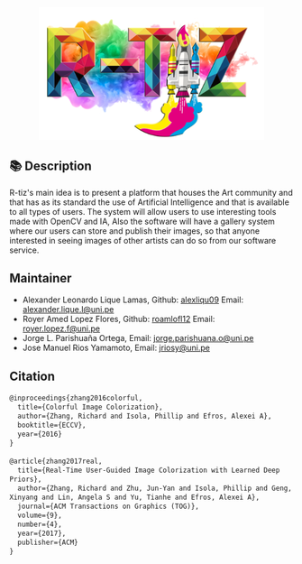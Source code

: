 <p align="center">
<img src="src\R-TIZ.png"  width="400"/>
</p align="center">

## 📚 Description

R-tiz's main idea is to present a platform that houses the Art community and that has as its standard the use of Artificial Intelligence and that is available to all types of users. The system will allow users to use interesting tools made with OpenCV and IA, Also the software will have a gallery system where our users can store and publish their images, so that anyone interested in seeing images of other artists can do so from our software service.

## Maintainer
* Alexander Leonardo Lique Lamas, Github: [alexliqu09](https://github.com/alexliqu09) Email: alexander.lique.l@uni.pe
* Royer Amed Lopez Flores, Github: [roamlofl12](https://github.com/roamlofl12) Email: royer.lopez.f@uni.pe 
* Jorge L. Parishuaña Ortega, Email: jorge.parishuana.o@uni.pe
* Jose Manuel Rios Yamamoto, Email: jriosy@uni.pe

## Citation
```
@inproceedings{zhang2016colorful,
  title={Colorful Image Colorization},
  author={Zhang, Richard and Isola, Phillip and Efros, Alexei A},
  booktitle={ECCV},
  year={2016}
}

@article{zhang2017real,
  title={Real-Time User-Guided Image Colorization with Learned Deep Priors},
  author={Zhang, Richard and Zhu, Jun-Yan and Isola, Phillip and Geng, Xinyang and Lin, Angela S and Yu, Tianhe and Efros, Alexei A},
  journal={ACM Transactions on Graphics (TOG)},
  volume={9},
  number={4},
  year={2017},
  publisher={ACM}
}
```
